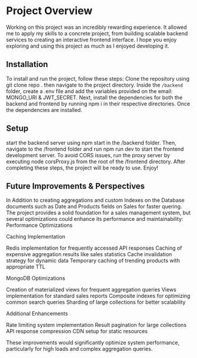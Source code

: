 # Project Overview

Working on this project was an incredibly rewarding experience. It allowed me to apply my skills to a concrete project,
from building scalable backend services to creating an interactive frontend interface.
I hope you enjoy exploring and using this project as much as I enjoyed developing it.

## Installation 

To install and run the project, follow these steps:
 Clone the repository using git clone repo .
 then navigate to the project directory.
 Inside the `/backend` folder, create a .env file and add the variables provided on the email: MONGO_URI & JWT_SECRET.
 Next, install the dependencies for both the backend and frontend by running npm i in their respective directories.
 Once the dependencies are installed.
 ## Setup
 start the backend server using npm start in the /backend folder.
 Then, navigate to the /frontend folder and run npm run dev to start the frontend development server.
 To avoid CORS issues, run the proxy server by executing node corsProxy.js from the root of the /frontend directory.
 After completing these steps, the project will be ready to use. Enjoy!


## Future Improvements & Perspectives

   In Addition to creating aggregations and custom Indexes on the Database documents such as Date and Products fields on Sales for faster quering.
 The project provides a solid foundation for a sales management system, but several optimizations could enhance its performance and maintainability:
Performance Optimizations

Caching Implementation

Redis implementation for frequently accessed API responses
Caching of expensive aggregation results like sales statistics
Cache invalidation strategy for dynamic data
Temporary caching of trending products with appropriate TTL


MongoDB Optimizations

Creation of materialized views for frequent aggregation queries
Views implementation for standard sales reports
Composite indexes for optimizing common search queries
Sharding of large collections for better scalability


Additional Enhancements

Rate limiting system implementation
Result pagination for large collections
API response compression
CDN setup for static resources



These improvements would significantly optimize system performance, particularly for high loads and complex aggregation queries.

